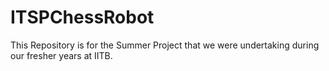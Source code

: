 # ITSPChessRobot
This Repository is for the Summer Project that we were undertaking during our fresher years at IITB.
